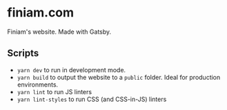 # finiam.com

Finiam's website. Made with Gatsby.

## Scripts
* `yarn dev` to run in development mode.
* `yarn build` to output the website to a `public` folder. Ideal for production environments.
* `yarn lint` to run JS linters
* `yarn lint-styles` to run CSS (and CSS-in-JS) linters
